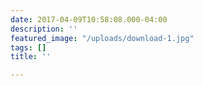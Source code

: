 ```yaml
---
date: 2017-04-09T10:58:08.000-04:00
description: ''
featured_image: "/uploads/download-1.jpg"
tags: []
title: ''

---
```

